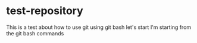 # test-repository
This is a test about how to use git using git bash
let's start
I'm starting from the git bash commands